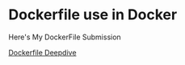 # Dockerfile use in Docker

Here's My DockerFile Submission

[Dockerfile Deepdive](https://www.linkedin.com/posts/paragpallavsingh_dockerfile-deepdive-complete-dockerfile-activity-7095642983236083714-aVae?utm_source=share&utm_medium=member_desktop)
